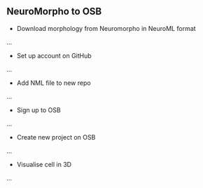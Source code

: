 ## NeuroMorpho to OSB

 - Download morphology from Neuromorpho in NeuroML format
 
 ... 

 - Set up account on GitHub
 
 ... 

- Add NML file to new repo

... 

- Sign up to OSB

... 

- Create new project on OSB

...

- Visualise cell in 3D

... 
